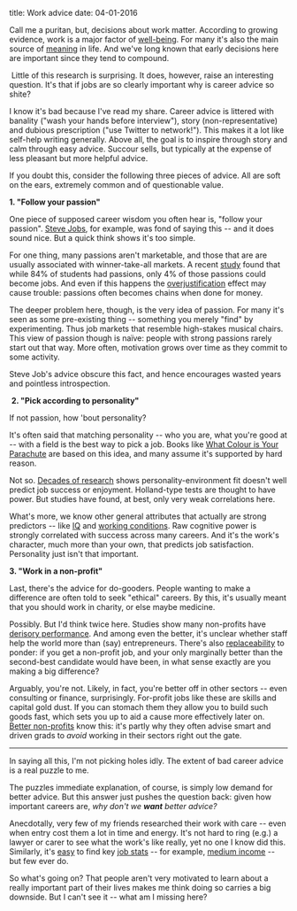 title: Work advice
date: 04-01-2016

Call me a puritan, but, decisions about work matter. According to growing evidence, work is a major factor of [well-being](https://www.jstor.org/stable/2234639?seq=1#page_scan_tab_contents). For many it's also the main source of [meaning](https://aeon.co/essays/what-is-better-a-happy-life-or-a-meaningful-one) in life. And we've long known that early decisions here are important since they tend to compound.

 Little of this research is surprising. It does, however, raise an interesting question. It's that if jobs are so clearly important why is career advice so shite?

I know it's bad because I've read my share. Career advice is littered with banality ("wash your hands before interview"), story (non-representative) and dubious prescription ("use Twitter to network!"). This makes it a lot like self-help writing generally. Above all, the goal is to inspire through story and calm through easy advice. Succour sells, but typically at the expense of less pleasant but more helpful advice.

If you doubt this, consider the following three pieces of advice. All are soft on the ears, extremely common and of questionable value.

**1. "Follow your passion"**

One piece of supposed career wisdom you often hear is, "follow your passion". [Steve Jobs](https://news.stanford.edu/2005/06/14/jobs-061505/), for example, was fond of saying this -- and it does sound nice. But a quick think shows it's too simple.

For one thing, many passions aren't marketable, and those that are are usually associated with winner-take-all markets. A recent [study](https://80000hours.org/articles/dont-follow-your-passion/) found that while 84% of students had passions, only 4% of those passions could become jobs. And even if this happens the [overjustification](https://en.wikipedia.org/wiki/Overjustification_effect) effect may cause trouble: passions often becomes chains when done for money.

The deeper problem here, though, is the very idea of passion. For many it's seen as some pre-existing thing -- something you merely "find" by experimenting. Thus job markets that resemble high-stakes musical chairs. This view of passion though is naïve: people with strong passions rarely start out that way. More often, motivation grows over time as they commit to some activity.

Steve Job's advice obscure this fact, and hence encourages wasted years and pointless introspection.

 **2. "Pick according to personality"**

If not passion, how 'bout personality?

It's often said that matching personality -- who you are, what you're good at -- with a field is the best way to pick a job. Books like [What Colour is Your Parachute](https://www.amazon.co.uk/What-Color-Your-Parachute-2016/dp/160774662X) are based on this idea, and many assume it's supported by hard reason.

Not so. [Decades of research](https://www.highbeam.com/doc/1G1-115567607.html) shows personality-environment fit doesn't well predict job success or enjoyment. Holland-type tests are thought to have power. But studies have found, at best, only very weak correlations here.

What's more, we know other general attributes that actually are strong predictors -- like [IQ](https://www.unc.edu/~nielsen/soci708/cdocs/Schmidt_Hunter_2004.pdf) and [working conditions](https://80000hours.org/2012/12/our-research-on-how-to-find-a-job-you-love/). Raw cognitive power is strongly correlated with success across many careers. And it's the work's character, much more than your own, that predicts job satisfaction. Personality just isn't that important.

**3\. "Work in a non-profit"**

Last, there's the advice for do-gooders. People wanting to make a difference are often told to seek "ethical" careers. By this, it's usually meant that you should work in charity, or else maybe medicine.

Possibly. But I'd think twice here. Studies show many non-profits have [derisory performance](https://www.givewell.org/giving101/Accomplishing-Nothing). And among even the better, it's unclear whether staff help the world more than (say) entrepreneurs. There's also [replaceability](https://80000hours.org/2012/01/just-what-is-making-a-difference-counterfactuals-and-career-choice/) to ponder: if you get a non-profit job, and your only marginally better than the second-best candidate would have been, in what sense exactly are you making a big difference?

Arguably, you're not. Likely, in fact, you're better off in other sectors -- even consulting or finance, surprisingly. For-profit jobs like these are skills and capital gold dust. If you can stomach them they allow you to build such goods fast, which sets you up to aid a cause more effectively later on. [Better non-profits](https://80000hours.org/2015/09/what-do-leaders-of-effective-non-profits-say-about-working-in-non-profits-interviews-with-givedirectly-deworm-the-world-initiative-development-media-international-schistosomiasis-control-initiativ/) know this: it's partly why they often advise smart and driven grads to *avoid* working in their sectors right out the gate. 


*******


In saying all this, I'm not picking holes idly. The extent of bad career advice is a real puzzle to me. 

The puzzles immediate explanation, of course, is simply low demand for better advice. But this answer just pushes the question back: given how important careers are, *why don't we **want** better advice?*

Anecdotally, very few of my friends researched their work with care -- even when entry cost them a lot in time and energy. It's not hard to ring (e.g.) a lawyer or carer to see what the work's like really, yet no one I know did this. Similarly, it's [easy](https://www.onetonline.org/) to find key [job stats](https://www.bls.gov/ooh/) -- for example, [medium income](https://www.ons.gov.uk/employmentandlabourmarket/peopleinwork/earningsandworkinghours/bulletins/annualsurveyofhoursandearnings/2015provisionalresults) -- but few ever do.

So what's going on? That people aren't very motivated to learn about a really important part of their lives makes me think doing so carries a big downside. But I can't see it -- what am I missing here?
